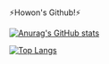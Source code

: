 ⚡Howon's Github!⚡

[![Anurag's GitHub stats](https://github-readme-stats.vercel.app/api?username=BMHowon)](https://github.com/anuraghazra/github-readme-stats)

[![Top Langs](https://github-readme-stats.vercel.app/api/top-langs/?username=BMHowon&langs_count=10&layout=compact)]()
